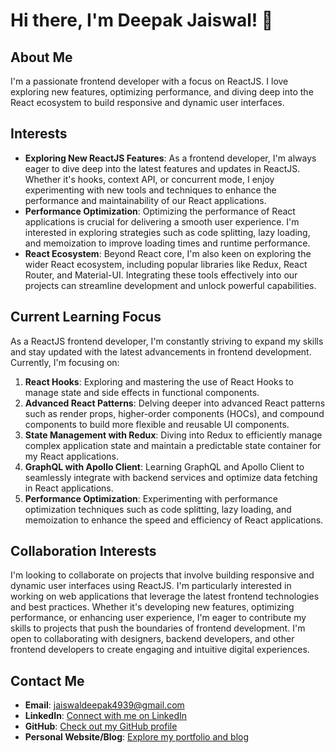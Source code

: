 # Hi there, I'm Deepak Jaiswal! 👋

## About Me
I'm a passionate frontend developer with a focus on ReactJS. I love exploring new features, optimizing performance, and diving deep into the React ecosystem to build responsive and dynamic user interfaces.

## Interests
- **Exploring New ReactJS Features**: As a frontend developer, I'm always eager to dive deep into the latest features and updates in ReactJS. Whether it's hooks, context API, or concurrent mode, I enjoy experimenting with new tools and techniques to enhance the performance and maintainability of our React applications.
- **Performance Optimization**: Optimizing the performance of React applications is crucial for delivering a smooth user experience. I'm interested in exploring strategies such as code splitting, lazy loading, and memoization to improve loading times and runtime performance.
- **React Ecosystem**: Beyond React core, I'm also keen on exploring the wider React ecosystem, including popular libraries like Redux, React Router, and Material-UI. Integrating these tools effectively into our projects can streamline development and unlock powerful capabilities.

## Current Learning Focus
As a ReactJS frontend developer, I'm constantly striving to expand my skills and stay updated with the latest advancements in frontend development. Currently, I'm focusing on:
1. **React Hooks**: Exploring and mastering the use of React Hooks to manage state and side effects in functional components.
2. **Advanced React Patterns**: Delving deeper into advanced React patterns such as render props, higher-order components (HOCs), and compound components to build more flexible and reusable UI components.
3. **State Management with Redux**: Diving into Redux to efficiently manage complex application state and maintain a predictable state container for my React applications.
4. **GraphQL with Apollo Client**: Learning GraphQL and Apollo Client to seamlessly integrate with backend services and optimize data fetching in React applications.
5. **Performance Optimization**: Experimenting with performance optimization techniques such as code splitting, lazy loading, and memoization to enhance the speed and efficiency of React applications.

## Collaboration Interests
I'm looking to collaborate on projects that involve building responsive and dynamic user interfaces using ReactJS. I'm particularly interested in working on web applications that leverage the latest frontend technologies and best practices. Whether it's developing new features, optimizing performance, or enhancing user experience, I'm eager to contribute my skills to projects that push the boundaries of frontend development. I'm open to collaborating with designers, backend developers, and other frontend developers to create engaging and intuitive digital experiences.

## Contact Me
- **Email**: [jaiswaldeepak4939@gmail.com](jaiswaldeepak4939@gmail.com)
- **LinkedIn**: [Connect with me on LinkedIn](https://www.linkedin.com/in/mrdeepakjaiswal/)
- **GitHub**: [Check out my GitHub profile](https://github.com/mr-deepakjaiswal/)
- **Personal Website/Blog**: [Explore my portfolio and blog](https://mr-deepakjaiswal.github.io/selfPortfolio/)
